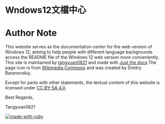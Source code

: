 # Wndows12文檔中心
# Author Note
 This website serves as the documentation center for the web version of Windows 12, aiming to help people with different language backgrounds access the README file of the Windows 12 web version more conveniently. This site is maintained by [tangyuan0821](https://github.com/tangyuan0821) and made with [Just the docs](https://just-the-docs.github.io/just-the-docs/).The page icon is from [Wikimedia Commons](https://commons.wikimedia.org/wiki/File:Documents_icon_-_noun_project_5020_-_navy.svg) and was created by Dmitry Baranovskiy.

 Except for parts with other statements, the textual content of this website is licensed under [CC BY-SA 4.0](https://creativecommons.org/licenses/by-sa/4.0/legalcode.en).
 
Best Regards,

Tangyuan0821

[![made-with-ruby](https://forthebadge.com/images/badges/made-with-ruby.svg)](https://www.ruby-lang.org/en/)
